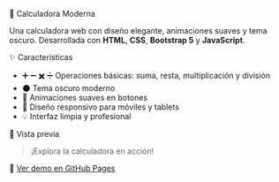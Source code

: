 🧮 Calculadora Moderna

Una calculadora web con diseño elegante, animaciones suaves y tema oscuro. Desarrollada con **HTML**, **CSS**, **Bootstrap 5** y **JavaScript**.


✨ Características

- ➕ ➖ ✖️ ➗ Operaciones básicas: suma, resta, multiplicación y división
- 🌑 Tema oscuro moderno
- 🎯 Animaciones suaves en botones
- 📱 Diseño responsivo para móviles y tablets
- 💡 Interfaz limpia y profesional


📸 Vista previa

> ¡Explora la calculadora en acción!

🔗 [Ver demo en GitHub Pages](https://eduardosebalh.github.io/calculadora/)

